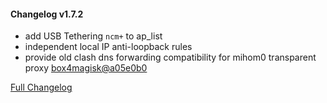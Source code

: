 #### Changelog v1.7.2
+ add USB Tethering `ncm+` to ap_list
+ independent local IP anti-loopback rules
+ provide old clash dns forwarding compatibility for mihom0 transparent proxy [box4magisk@a05e0b0](https://github.com/CHIZI-0618/box4magisk/commit/a05e0b0892a7423fc477f6f917f3a19924acb467)

[Full Changelog](https://github.com/taamarin/box_for_magisk/compare/v1.7.0...v1.7.2)